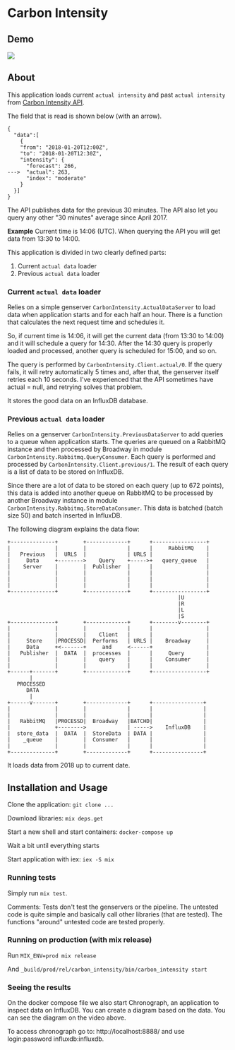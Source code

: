 # Carbon Intensity

## Demo

![](./carbon_intensity_loader.gif)

## About

This application loads current `actual intensity` and past `actual intensity` from [Carbon Intensity API](https://carbon-intensity.github.io/api-definitions/#carbon-intensity-api-v2-0-0).

The field that is read is shown below (with an arrow).
```
{
  "data":[
    {
    "from": "2018-01-20T12:00Z",
    "to": "2018-01-20T12:30Z",
    "intensity": {
      "forecast": 266,
--->  "actual": 263,
      "index": "moderate"
    }
  }]
}
```


The API publishes data for the previous 30 minutes. The API also let you query any other "30 minutes" average since April 2017.

**Example** 
Current time is 14:06 (UTC).
When querying the API you will get data from 13:30 to 14:00.


This application is divided in two clearly defined parts:

1) Current `actual data` loader
2) Previous `actual data` loader

### Current `actual data` loader
Relies on a simple genserver `CarbonIntensity.ActualDataServer` to load data when application starts and for each half an hour. There is a function that calculates the next request time and schedules it.

So, if current time is 14:06, it will get the current data (from 13:30 to 14:00) and it will schedule a query for 14:30. After the 14:30 query is properly loaded and processed, another query is scheduled for 15:00, and so on.

The query is performed by `CarbonIntensity.Client.actual/0`. If the query fails, it will retry automatically 5 times and, after that, the genserver itself retries each 10 seconds. I've experienced that the API sometimes have actual = null, and retrying solves that problem.

It stores the good data on an InfluxDB database.

### Previous `actual data` loader
Relies on a genserver `CarbonIntensity.PreviousDataServer` to add queries to a queue when application starts.
The queries are queued on a RabbitMQ instance and then processed by Broadway in module `CarbonIntensity.Rabbitmq.QueryConsumer`. Each query is performed and processed by `CarbonIntensity.Client.previous/1`. The result of each query is a list of data to be stored on InfluxDB. 

Since there are a lot of data to be stored on each query (up to 672 points), this data is added into another queue on RabbitMQ to be processed by another Broadway instance in module `CarbonIntensity.Rabbitmq.StoreDataConsumer`. This data is batched (batch size 50) and batch inserted in InfluxDB.

The following diagram explains the data flow:
```
+--------------+        +-------------+      +-----------------+
|              |        |             |      |     RabbitMQ    |
|   Previous   |  URLS  |             | URLS |                 |
|     Data     +-------->    Query    +----->+   query_queue   |
|    Server    |        |  Publisher  |      |                 |
|              |        |             |      |                 |
|              |        |             |      |                 |
|              |        |             |      |                 |
+--------------+        +-------------+      +-----------------+
                                                      |U
                                                      |R
                                                      |L
                                                      |S
+--------------+        +-------------+      +--------v--------+
|              |        |             |      |                 |
|              |        |    Client   |      |                 |
|     Store    |PROCESSD|  Performs   | URLS |    Broadway     |
|     Data     +<-------+     and     <------+                 |
|   Publisher  |  DATA  |  processes  |      |     Query       |
|              |        |    query    |      |    Consumer     |
|              |        |             |      |                 |
+------+-------+        +-------------+      +-----------------+
       |
   PROCESSED
      DATA
       |
+------v-------+        +-------------+      +----------------+
|              |        |             |      |                |
|              |        |             |      |                |
|   RabbitMQ   |PROCESSD|  Broadway   |BATCHD|                |
|              +-------->             | ----->    InfluxDB    |
|  store_data  |  DATA  |  StoreData  | DATA |                |
|    _queue    |        |  Consumer   |      |                |
|              |        |             |      |                |
+--------------+        +-------------+      +----------------+

```

It loads data from 2018 up to current date. 

## Installation and Usage

Clone the application: `git clone ...`

Download libraries: `mix deps.get`

Start a new shell and start containers: `docker-compose up`

Wait a bit until everything starts

Start application with iex: `iex -S mix`

### Running tests

Simply run `mix test`.

Comments: Tests don't test the genservers or the pipeline. The untested code is quite simple and basically call other libraries (that are tested). The functions "around" untested code are tested properly.

### Running on production (with mix release)

Run `MIX_ENV=prod mix release`

And `_build/prod/rel/carbon_intensity/bin/carbon_intensity start`

### Seeing the results

On the docker compose file we also start Chronograph, an application to inspect data on InfluxDB. You can create a diagram based on the data. You can see the diagram on the video above.

To access chronograph go to: http://localhost:8888/ and use login:password influxdb:influxdb.









